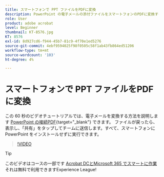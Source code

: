 ```yaml
---
title: スマートフォンで PPT ファイルをPDFに変換
description: PowerPoint の電子メールの添付ファイルをスマートフォンのPDFに変換する方法
role: User
product: adobe acrobat
level: Beginner
thumbnail: KT-8576.jpg
KT: 8576
exl-id: 8d927cd6-f944-45b7-81c9-4f70e1ed5276
source-git-commit: 4ebf9594025f98f0505c58f1ab43fb864ed51206
workflow-type: tm+mt
source-wordcount: '103'
ht-degree: 4%

---
```


# スマートフォンで PPT ファイルをPDFに変換

この 60 秒のビデオチュートリアルでは、電子メールを変換する方法を説明します [PowerPoint の接続PDF](https://www.adobe.com/jp/acrobat/online/ppt-to-pdf.html){target="_blank"} できます。 ファイルが戻ったら、表示し、「共有」をタップしてチームに送信します。すべて、スマートフォンに PowerPoint をインストールせずに実行できます。

>[!VIDEO](https://video.tv.adobe.com/v/336366?quality=12&learn=on&hidetitle=true)

>[!TIP]
>
>このビデオはコースの一部です [Acrobat DCとMicrosoft 365 でスマートに作業](https://experienceleague.adobe.com/?recommended=Acrobat-U-1-2021.microsoft365) それは無料で利用できますExperience League!
